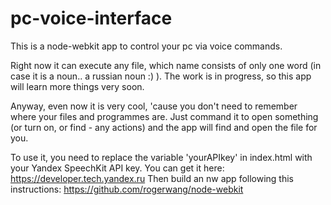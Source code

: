 pc-voice-interface
==================

This is a node-webkit app to control your pc via voice commands.

Right now it can execute any file, which name consists of only one word (in case it is a noun.. a russian noun :) ).
The work is in progress, so this app will learn more things very soon.

Anyway, even now it is very cool, 'cause you don't need to remember where your files and programmes are. Just command it to open something (or turn on, or find - any actions) and the app will find and open the file for you.


To use it, you need to replace the variable 'yourAPIkey' in index.html with your Yandex SpeechKit API key. You can get it here: https://developer.tech.yandex.ru
Then build an nw app following this instructions: https://github.com/rogerwang/node-webkit
